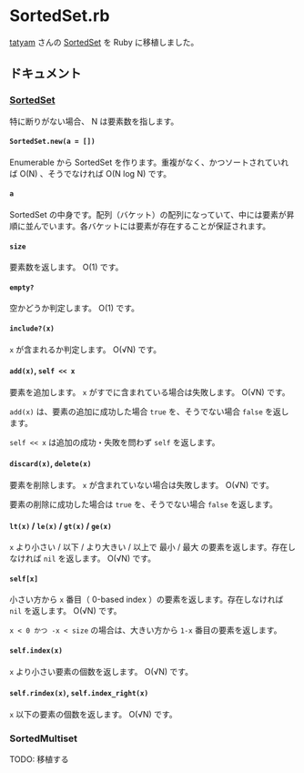 # SortedSet.rb

[tatyam](https://github.com/tatyam-prime/) さんの [SortedSet](https://github.com/tatyam-prime/SortedSet) を Ruby に移植しました。

## ドキュメント

### [SortedSet](https://github.com/magurofly/SortedSet.rb/blob/main/SortedSet.rb)

特に断りがない場合、 N は要素数を指します。

#### `SortedSet.new(a = [])`

Enumerable から SortedSet を作ります。重複がなく、かつソートされていれば O(N) 、そうでなければ O(N log N) です。

#### `a`

SortedSet の中身です。配列（バケット）の配列になっていて、中には要素が昇順に並んでいます。各バケットには要素が存在することが保証されます。

#### `size`

要素数を返します。 O(1) です。

#### `empty?`

空かどうか判定します。 O(1) です。

#### `include?(x)`

`x` が含まれるか判定します。 O(√N) です。

#### `add(x)`, `self << x`

要素を追加します。 `x` がすでに含まれている場合は失敗します。 O(√N) です。

`add(x)` は、要素の追加に成功した場合 `true` を、そうでない場合 `false` を返します。

`self << x` は追加の成功・失敗を問わず `self` を返します。

#### `discard(x)`, `delete(x)`

要素を削除します。 `x` が含まれていない場合は失敗します。 O(√N) です。

要素の削除に成功した場合は `true` を、そうでない場合 `false` を返します。

#### `lt(x)` / `le(x)` / `gt(x)` / `ge(x)`

`x` より小さい / 以下 / より大きい / 以上で 最小 / 最大 の要素を返します。存在しなければ `nil` を返します。 O(√N) です。

#### `self[x]`

小さい方から `x` 番目（ 0-based index ）の要素を返します。存在しなければ `nil` を返します。 O(√N) です。

 `x < 0 かつ -x < size` の場合は、大きい方から `1-x` 番目の要素を返します。

#### `self.index(x)`

`x` より小さい要素の個数を返します。 O(√N) です。

#### `self.rindex(x)`, `self.index_right(x)`

`x` 以下の要素の個数を返します。 O(√N) です。

### SortedMultiset

TODO: 移植する